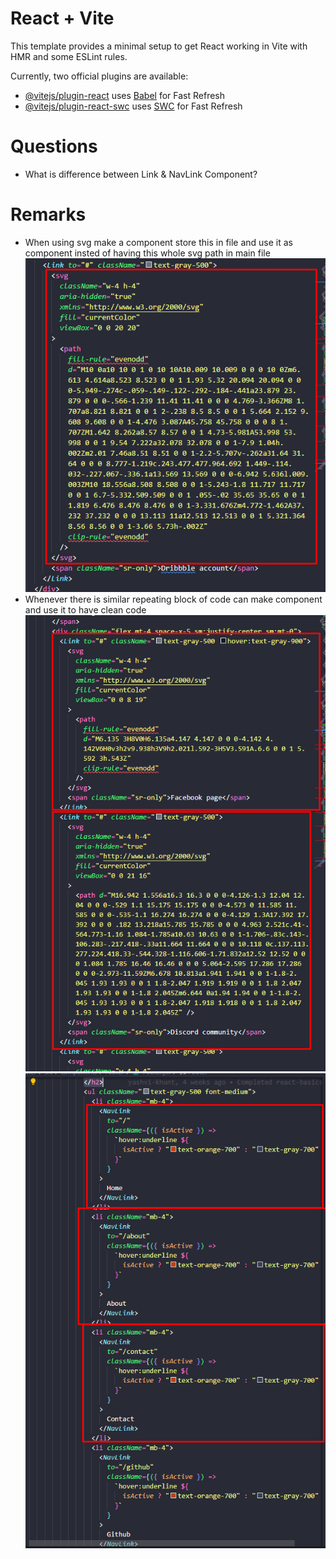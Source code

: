 # React + Vite

This template provides a minimal setup to get React working in Vite with HMR and some ESLint rules.

Currently, two official plugins are available:

- [@vitejs/plugin-react](https://github.com/vitejs/vite-plugin-react/blob/main/packages/plugin-react/README.md) uses [Babel](https://babeljs.io/) for Fast Refresh
- [@vitejs/plugin-react-swc](https://github.com/vitejs/vite-plugin-react-swc) uses [SWC](https://swc.rs/) for Fast Refresh

# Questions

- What is difference between Link & NavLink Component?

# Remarks

- When using svg make a component store this in file and use it as component insted of having this whole svg path in main file
  ![Alt text](image.png)
- Whenever there is similar repeating block of code can make component and use it to have clean code
  ![Alt text](image-1.png) ![Alt text](image-2.png)
